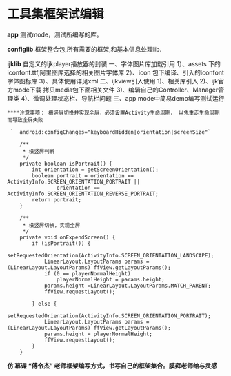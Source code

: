 
# 工具集框架试编辑

 **app**
   测试mode，测试所编写的库。
 
    
 **configlib**
   框架整合包,所有需要的框架,和基本信息处理lib.
   
 **ijklib**
   自定义的Ijkplayer播放器的封装
      一、字体图片库加载引用
         1）、assets 下的iconfont.ttf,阿里图库选择的相关图片字体库
         2）、icon 包下编译、引入的iconfont字体图标库
         3）、具体使用详见xml
      二、ijkview引入使用
         1)、相关库引入
         2)、ijk官方mode下载 拷贝media包下面相关文件
         3)、编辑自己的Controller、Manager管理类
         4)、微调处理状态栏、导航栏问题
      三、app mode中简易demo编写测试运行
      
    ****注意事项： 横竖屏切换并实现全屏，必须设置Activity生命周期， 以免重走生命周期而导致全屏失败
    
     `  android:configChanges="keyboardHidden|orientation|screenSize"`
                  
        /**
         * 横竖屏判断
         */
        private boolean isPortrait() {
            int orientation = getScreenOrientation();
            boolean portrait = orientation == ActivityInfo.SCREEN_ORIENTATION_PORTRAIT ||
                    orientation == ActivityInfo.SCREEN_ORIENTATION_REVERSE_PORTRAIT;
            return portrait;
        }
        
        /**
         * 横竖屏切换，实现全屏
         */
        private void onExpendScreen() {
            if (isPortrait()) {
                setRequestedOrientation(ActivityInfo.SCREEN_ORIENTATION_LANDSCAPE);
                LinearLayout.LayoutParams params = (LinearLayout.LayoutParams) ffView.getLayoutParams();
                if (0 == playerNormalHeight)
                    playerNormalHeight = params.height;
                params.height =LinearLayout.LayoutParams.MATCH_PARENT;
                ffView.requestLayout();
    
            } else {
                setRequestedOrientation(ActivityInfo.SCREEN_ORIENTATION_PORTRAIT);
                LinearLayout.LayoutParams params = (LinearLayout.LayoutParams) ffView.getLayoutParams();
                params.height = playerNormalHeight;
                ffView.requestLayout();
            }
        }
        


**仿 慕课 “傅令杰” 老师框架编写方式，书写自己的框架集合。膜拜老师给与灵感**